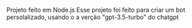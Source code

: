 Projeto feito em Node.js
Esse projeto foi feito para criar um bot persolalizado, usando o a verção "gpt-3.5-turbo" do chatgpt
